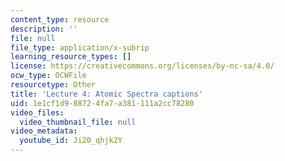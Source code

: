 ```yaml
---
content_type: resource
description: ''
file: null
file_type: application/x-subrip
learning_resource_types: []
license: https://creativecommons.org/licenses/by-nc-sa/4.0/
ocw_type: OCWFile
resourcetype: Other
title: 'Lecture 4: Atomic Spectra captions'
uid: 1e1cf1d9-8872-4fa7-a381-111a2cc78280
video_files:
  video_thumbnail_file: null
video_metadata:
  youtube_id: Ji20_qhjk2Y
---
```

